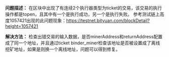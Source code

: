 **问题描述：**
在区块中出现了有连续2个执行器类型为ticket的交易，该交易的执行操作都是topen，且其中有一个是执行成功，另一个是执行失败。
参考测试链上高度1057421出现的此问题现象：https://testnet.bityuan.com/blockDetail?height=1057421

**解决方法：**
检查出错交易的输入数据，是否minerAddress和returnAddress配置成了同一个地址，并且通过ticket binder_miner检查该地址是否被设置成了离线挖矿地址，如果是则换一个离线地址，问题可以得到修复。
